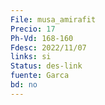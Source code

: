 ```yaml
---
File: musa_amirafit
Precio: 17
Ph-Vd: 168-160
Fdesc: 2022/11/07
links: si
Status: des-link
fuente: Garca
bd: no
---
```

